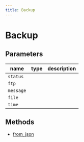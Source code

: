 ```yaml
---
title: Backup
---
```


# Backup

## Parameters

| name    | type | description |
| ------- | ---- | ----------- |
| `status`  |      |             |
| `ftp`     |      |             |
| `message` |      |             |
| `file`    |      |             |
| `time`    |      |             |

## Methods

- [from_json](#from-json)

